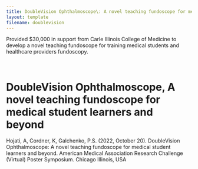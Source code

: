 ```yaml
---
title: DoubleVision Ophthalmoscope\: A novel teaching fundoscope for medical student learners and beyond
layout: template
filename: doublevision
---
```


Provided $30,000 in support from Carle Illinois College of Medicine to develop a novel teaching fundoscope for training medical students and healthcare providers fundoscopy.

<br>

# DoubleVision Ophthalmoscope, A novel teaching fundoscope for medical student learners and beyond
Hojati, A, Cordner, K, Galchenko, P.S. (2022, October 20). DoubleVision Ophthalmoscope: A novel teaching fundoscope for medical student learners and beyond. American Medical Association Research Challenge (Virtual) Poster Symposium. Chicago Illinois, USA
